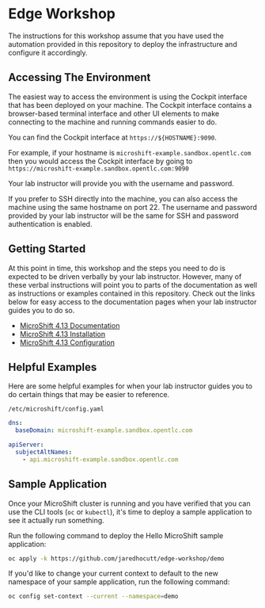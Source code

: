 # Edge Workshop

The instructions for this workshop assume that you have used the automation provided in this
repository to deploy the infrastructure and configure it accordingly.

## Accessing The Environment

The easiest way to access the environment is using the Cockpit interface that has been deployed on
your machine. The Cockpit interface contains a browser-based terminal interface and other UI
elements to make connecting to the machine and running commands easier to do.

You can find the Cockpit interface at `https://${HOSTNAME}:9090`.

For example, if your hostname is `microshift-example.sandbox.opentlc.com` then you would access the
Cockpit interface by going to `https://microshift-example.sandbox.opentlc.com:9090`

Your lab instructor will provide you with the username and password.

If you prefer to SSH directly into the machine, you can also access the machine using the same
hostname on port 22. The username and password provided by your lab instructor will be the same for
SSH and password authentication is enabled.

## Getting Started

At this point in time, this workshop and the steps you need to do is expected to be driven verbally
by your lab instructor. However, many of these verbal instructions will point you to parts of the
documentation as well as instructions or examples contained in this repository. Check out the links
below for easy access to the documentation pages when your lab instructor guides you to do so.

- [MicroShift 4.13 Documentation](https://access.redhat.com/documentation/en-us/red_hat_build_of_microshift/4.13)
- [MicroShift 4.13 Installation](https://access.redhat.com/documentation/en-us/red_hat_build_of_microshift/4.13/html-single/installing)
- [MicroShift 4.13 Configuration](https://access.redhat.com/documentation/en-us/red_hat_build_of_microshift/4.13/html-single/configuring)

## Helpful Examples

Here are some helpful examples for when your lab instructor guides you to do certain things that may
be easier to reference.

`/etc/microshift/config.yaml`

```yaml
dns:
  baseDomain: microshift-example.sandbox.opentlc.com

apiServer:
  subjectAltNames:
    - api.microshift-example.sandbox.opentlc.com
```

## Sample Application

Once your MicroShift cluster is running and you have verified that you can use the CLI tools (`oc`
or `kubectl`), it's time to deploy a sample application to see it actually run something.

Run the following command to deploy the Hello MicroShift sample application:

```bash
oc apply -k https://github.com/jaredhocutt/edge-workshop/demo
```

If you'd like to change your current context to default to the new namespace of your sample
application, run the following command:

```bash
oc config set-context --current --namespace=demo
```
